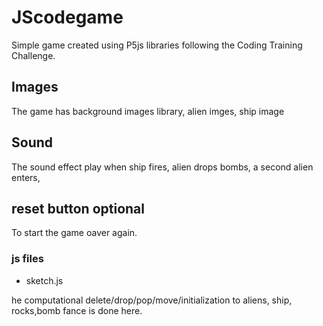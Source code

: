# JScodegame
Simple game created using P5js libraries following the Coding Training Challenge.
## Images
The game has background images library, alien imges, ship image
## Sound
The sound effect play when ship fires, alien drops bombs, a second alien enters,
## reset button optional
To start the game oaver again.
### js files
* sketch.js
<p> he computational delete/drop/pop/move/initialization to aliens, ship, rocks,bomb fance is done here.<br>
</p>
